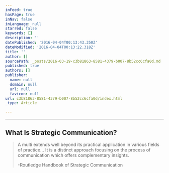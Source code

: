 ```yaml
---
inFeed: true
hasPage: true
inNav: false
inLanguage: null
starred: false
keywords: []
description: ''
datePublished: '2016-04-04T00:13:43.350Z'
dateModified: '2016-04-04T00:13:22.318Z'
title: ''
author: []
sourcePath: _posts/2016-03-19-c3b81863-8581-4379-b007-8b52cc6cfa0d.md
published: true
authors: []
publisher:
  name: null
  domain: null
  url: null
  favicon: null
url: c3b81863-8581-4379-b007-8b52cc6cfa0d/index.html
_type: Article

---
```

****

## What Is Strategic Communication?

> A multi extends well beyond its practical application in various fields of practice... It is a distinct approach focusing on the process of communication which offers complementary insights.  
> 
> -Routledge Handbook of Strategic Communication